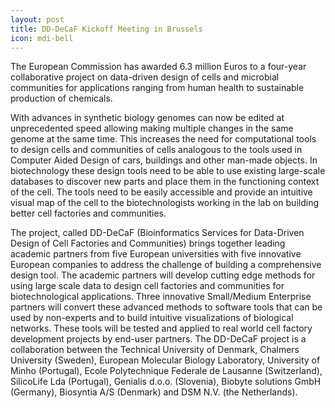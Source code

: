 ```yaml
---
layout: post
title: DD-DeCaF Kickoff Meeting in Brussels
icon: mdi-bell
---
```



The European Commission has awarded 6.3 million Euros to a four-year collaborative project on data-driven design of cells and microbial communities for applications ranging from human health to sustainable production of chemicals.

With advances in synthetic biology genomes can now be edited at unprecedented speed allowing making multiple changes in the same genome at the same time. This increases the need for computational tools to design cells and communities of cells analogous to the tools used in Computer Aided Design of cars, buildings and other man-made objects. In biotechnology these design tools need to be able to use existing large-scale databases to discover new parts and place them in the functioning context of the cell. The tools need to be easily accessible and provide an intuitive visual map of the cell to the biotechnologists working in the lab on building better cell factories and communities.

The project, called DD-DeCaF (Bioinformatics Services for Data-Driven Design of Cell Factories and Communities) brings together leading academic partners from five European universities with five innovative European companies to address the challenge of building a comprehensive design tool. The academic partners will develop cutting edge methods for using large scale data to design cell factories and communities for biotechnological applications. Three innovative Small/Medium Enterprise partners will convert these advanced methods to software tools that can be used by non-experts and to build intuitive visualizations of biological networks. These tools will be tested and applied to real world cell factory development projects by end-user partners. The DD-DeCaF project is a collaboration between the Technical University of Denmark, Chalmers University (Sweden), European Molecular Biology Laboratory, University of Minho (Portugal), Ecole Polytechnique Federale de Lausanne (Switzerland), SilicoLife Lda (Portugal), Genialis d.o.o. (Slovenia), Biobyte solutions GmbH (Germany), Biosyntia A/S (Denmark) and DSM N.V. (the Netherlands).
